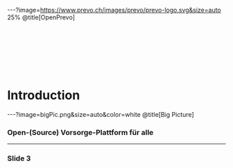 ---?image=https://www.prevo.ch/images/prevo/prevo-logo.svg&size=auto 25%
@title[OpenPrevo]

<br><br><br><br><br><br>

# Introduction

---?image=bigPic.png&size=auto&color=white @title[Big Picture]

### Open-(Source) Vorsorge-Plattform für alle

---

### Slide 3

